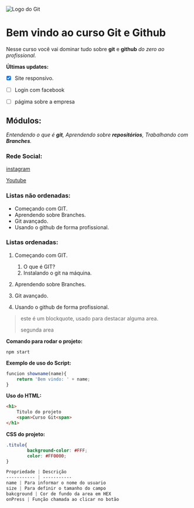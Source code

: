 ![Logo do Git](https://cdn-icons-png.flaticon.com/128/9168/9168210.png)
# Bem vindo ao curso Git e Github
Nesse curso você vai dominar tudo sobre **git** e **github** _do zero ao profissional._ 


**Últimas updates:**
- [x] Site responsivo.
- [ ] Login com facebook
- [ ] págima sobre a empresa



## Módulos:
_Entendendo o que é **git**, Aprendendo sobre **repositórios**, Trabalhando com **Branches**._


### Rede Social:
 
[instagram](https://instragam.com/sujeitoprogramador)

[Youtube](https://youtube.com/c/sujeitoprogramador)

### Listas não ordenadas:

* Começando com GIT.
* Aprendendo sobre Branches.
* Git avançado.
* Usando o github de forma profissional.

### Listas ordenadas:

1. Começando com GIT.
    1. O que é GIT?
    2. Instalando o git na máquina.
    
2. Aprendendo sobre Branches.
3. Git avançado.
4. Usando o github de forma profissional.

>este é um blockquote, usado para destacar alguma area.
>
>segunda area 


**Comando para rodar o projeto:**

```
npm start
```

**Exemplo de uso do Script:**

```js
funcion showname(name){
    return 'Bem vindo: ' + name;
}
```
**Uso do HTML:**
```html
<h1>
    Titulo do projeto
    <span>Curso Git<span>
</h1>
```
**CSS do projeto:**
```css
.titulo{
        background-color: #FFF;
        color: #FF0000;
}

Propriedade | Descrição
----------- | ----------- 
name | Para informar o nome do usuario
size | Para definir o tamanho do campo
bakcground | Cor de fundo da area em HEX
onPress | Função chamada ao clicar no botão

